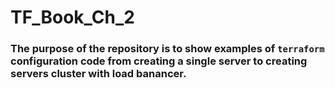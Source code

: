 # TF_Book_Ch_2

### The purpose of the repository is to show examples of `terraform` configuration code from creating a single server to creating servers cluster with load banancer. 
